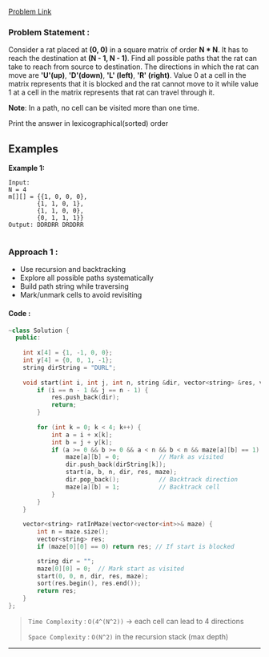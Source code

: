 [Problem Link](https://www.geeksforgeeks.org/problems/rat-in-a-maze-problem/1&selectedLang=python3)
### Problem Statement : 

Consider a rat placed at **(0, 0)** in a square matrix of order **N * N**. It has to reach the destination at **(N - 1, N - 1)**. Find all possible paths that the rat can take to reach from source to destination. The directions in which the rat can move are **'U'(up)**, **'D'(down)**, **'L' (left)**, **'R' (right)**. Value 0 at a cell in the matrix represents that it is blocked and the rat cannot move to it while value 1 at a cell in the matrix represents that rat can travel through it.

**Note**: In a path, no cell can be visited more than one time.

Print the answer in lexicographical(sorted) order
## Examples

**Example 1:**

```
Input:
N = 4
m[][] = {{1, 0, 0, 0},
        {1, 1, 0, 1}, 
        {1, 1, 0, 0},
        {0, 1, 1, 1}}
Output: DDRDRR DRDDRR


```

### Approach 1 :

- Use recursion and backtracking
- Explore all possible paths systematically
- Build path string while traversing
- Mark/unmark cells to avoid revisiting
#### Code :

``` cpp
~class Solution {
  public:
  
    int x[4] = {1, -1, 0, 0};
    int y[4] = {0, 0, 1, -1};
    string dirString = "DURL";
    
    void start(int i, int j, int n, string &dir, vector<string> &res, vector<vector<int>>& maze) {
        if (i == n - 1 && j == n - 1) {
            res.push_back(dir);
            return;
        }
        
        for (int k = 0; k < 4; k++) {
            int a = i + x[k];
            int b = j + y[k];
            if (a >= 0 && b >= 0 && a < n && b < n && maze[a][b] == 1) {
                maze[a][b] = 0;           // Mark as visited
                dir.push_back(dirString[k]);
                start(a, b, n, dir, res, maze);
                dir.pop_back();           // Backtrack direction
                maze[a][b] = 1;           // Backtrack cell
            }
        }
    }
  
    vector<string> ratInMaze(vector<vector<int>>& maze) {
        int n = maze.size();
        vector<string> res;
        if (maze[0][0] == 0) return res; // If start is blocked

        string dir = "";
        maze[0][0] = 0;  // Mark start as visited
        start(0, 0, n, dir, res, maze);
        sort(res.begin(), res.end());
        return res;
    }
};

```


> `Time Complexity` : `O(4^(N^2))` -> each cell can lead to 4 directions
> 
> `Space Complexity` : `O(N^2)` in the recursion stack (max depth)

---

